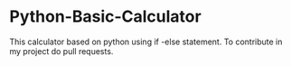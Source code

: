 # Python-Basic-Calculator

This calculator based on python using if -else statement.
To contribute in my project do pull requests.

